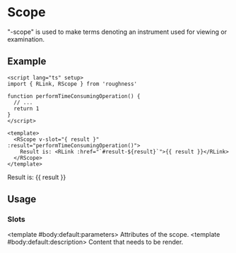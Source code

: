 <script lang="ts" setup>
import { RDetails, RLink, RScope, RSpace, RTable } from 'roughness'

function performTimeConsumingOperation() {
  return 1
}
</script>

# Scope

"-scope" is used to make terms denoting an instrument used for viewing or examination.

## Example

<RDetails>
  <template #summary>Show Code</template>

```vue
<script lang="ts" setup>
import { RLink, RScope } from 'roughness'

function performTimeConsumingOperation() {
  // ...
  return 1
}
</script>

<template>
  <RScope v-slot="{ result }" :result="performTimeConsumingOperation()">
    Result is: <RLink :href="`#result-${result}`">{{ result }}</RLink>
  </RScope>
</template>
```

</RDetails>

<RScope v-slot="{ result }" :result="performTimeConsumingOperation()">
  Result is: <RLink :href="`#result-${result}`">{{ result }}</RLink>
</RScope>

## Usage

### Slots

<RSpace overflow>
<RTable
  :columns="['name', 'parameters', 'description']"
  :rows="['default']"
>
  <template #body:*:name="{ row }">{{ row }}</template>

  <template #body:default:parameters>
    Attributes of the scope.
  </template>
  <template #body:default:description>
    Content that needs to be render.
  </template>
</RTable>
</RSpace>
